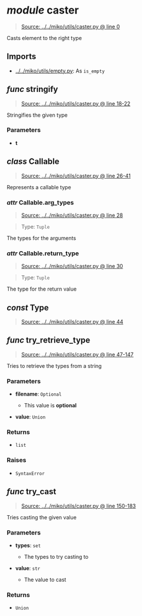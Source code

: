 # *module* **caster**

> [Source: ../../miko/utils/caster.py @ line 0](../../miko/utils/caster.py#L0)

Casts element to the right type

## Imports

- [../../miko/utils/empty.py](../../miko/utils/empty.py): As `is_empty`

## *func* **stringify**

> [Source: ../../miko/utils/caster.py @ line 18-22](../../miko/utils/caster.py#L18-L22)

Stringifies the given type

### Parameters

- **t**


## *class* **Callable**

> [Source: ../../miko/utils/caster.py @ line 26-41](../../miko/utils/caster.py#L26-L41)

Represents a callable type

### *attr* Callable.**arg_types**

> [Source: ../../miko/utils/caster.py @ line 28](../../miko/utils/caster.py#L28)

> Type: `Tuple`

The types for the arguments

### *attr* Callable.**return_type**

> [Source: ../../miko/utils/caster.py @ line 30](../../miko/utils/caster.py#L30)

> Type: `Tuple`

The type for the return value

## *const* **Type**

> [Source: ../../miko/utils/caster.py @ line 44](../../miko/utils/caster.py#L44)

## *func* **try_retrieve_type**

> [Source: ../../miko/utils/caster.py @ line 47-147](../../miko/utils/caster.py#L47-L147)

Tries to retrieve the types from a string

### Parameters

- **filename**: `Optional`
  - This value is **optional**


- **value**: `Union`


### Returns

- `list`

### Raises

- `SyntaxError`

## *func* **try_cast**

> [Source: ../../miko/utils/caster.py @ line 150-183](../../miko/utils/caster.py#L150-L183)

Tries casting the given value

### Parameters

- **types**: `set`
  - The types to try casting to


- **value**: `str`
  - The value to cast


### Returns

- `Union`
